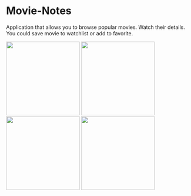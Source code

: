 # Movie-Notes
Application that allows you to browse popular movies. Watch their details. You could save movie to watchlist or add to favorite.

<img src="https://github.com/Barkatheon/Movie-Notes/assets/127343690/5ee07253-efb3-4a07-b37b-4da10d13cac5" width="200">
<img src="https://github.com/Barkatheon/Movie-Notes/assets/127343690/e96e0e12-4f5f-4821-8283-5ce178ce0520" width="200">
<img src="https://github.com/Barkatheon/Movie-Notes/assets/127343690/7fa1351d-0216-42d6-9a40-945a0822846b" width="200">
<img src="https://github.com/Barkatheon/Movie-Notes/assets/127343690/e0b6a9d8-7d4d-4a69-b93e-cb193cae8273" width="200">







